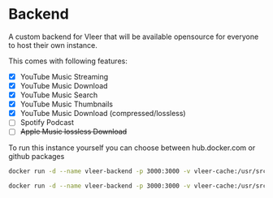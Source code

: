 # Backend

A custom backend for Vleer that will be available opensource for everyone to host their own instance.

This comes with following features:

- [x] YouTube Music Streaming
- [x] YouTube Music Download
- [x] YouTube Music Search
- [x] YouTube Music Thumbnails
- [x] YouTube Music Download (compressed/lossless)
- [ ] Spotify Podcast
- [ ] ~~Apple Music lossless Download~~

To run this instance yourself you can choose between hub.docker.com or github packages
```zsh
docker run -d --name vleer-backend -p 3000:3000 -v vleer-cache:/usr/src/app/cache ghcr.io/vleerapp/backend:latest
```
```zsh
docker run -d --name vleer-backend -p 3000:3000 -v vleer-cache:/usr/src/app/cache vleerapp/backend:latest
```
